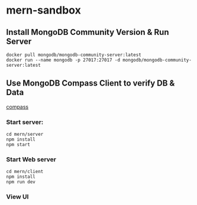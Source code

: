 # mern-sandbox

## Install MongoDB Community Version & Run Server
```
docker pull mongodb/mongodb-community-server:latest
docker run --name mongodb -p 27017:27017 -d mongodb/mongodb-community-server:latest
```

## Use MongoDB Compass Client to verify DB & Data

[compass](./screenshots/compass.png)

### Start server:
```
cd mern/server
npm install
npm start
```

### Start Web server
```
cd mern/client
npm install
npm run dev
```

### View UI
